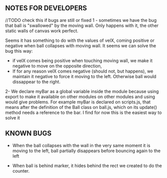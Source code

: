 ## NOTES FOR DEVELOPERS
//TODO check this if bugs are still or fixed
1 - sometimes we have the bug that ball is "swallowed" by the moving wall.  Only happens with it, the other static walls of canvas work perfect.

Seems it has something to do with the values of velX, coming positive or negative when ball collapses with moving wall. It seems we can solve the bug this way:
- if velX comes being positive when touching moving wall, we make it negative to move on the opposite direction, 
- If for any reason velX comes negative (should not, but happens), 
    we maintain it negative to force it moving to the left. Otherwise ball would dissappear to the right. 

2- We declare myBar as a global variable inside the module because using export to make it available on other modules on other modules and using would give problems. For example myBar is declared on scripts.js, that means after the definition of the Ball class on ball.js, which on its update() method needs a reference to the bar. I find for now this is the easiest way to solve it

## KNOWN BUGS

- When the ball collapses with the wall in the very same moment it is moving to the left, ball partially disappears before bouncing again to the left

- When ball is behind marker, it hides behind the rect we created to do the counter.